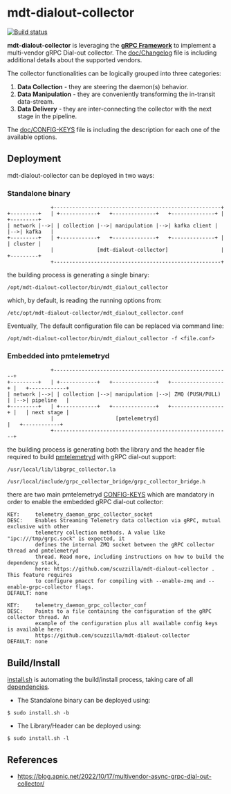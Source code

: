 # mdt-dialout-collector

[![Build status](https://github.com/scuzzilla/mdt-dialout-collector/workflows/ci/badge.svg?branch=main)](https://github.com/scuzzilla/mdt-dialout-collector/actions)

**mdt-dialout-collector** is leveraging the [**gRPC Framework**](https://grpc.io/) to implement a multi-vendor gRPC Dial-out collector.
The [doc/Changelog](https://github.com/scuzzilla/mdt-dialout-collector/blob/main/doc/Changelog) file is including additional details about the supported vendors.

The collector functionalities can be logically grouped into three categories:

1. **Data Collection**   - they are steering the daemon(s) behavior.
2. **Data Manipulation** - they are conveniently transforming the in-transit data-stream.
3. **Data Delivery**     - they are inter-connecting the collector with the next stage in the pipeline.

The [doc/CONFIG-KEYS](https://github.com/scuzzilla/mdt-dialout-collector/blob/main/doc/CONFIG-KEYS) file is including the description for each one of the available options.

## Deployment

mdt-dialout-collector can be deployed in two ways:

### Standalone binary
```TEXT
              +------------------------------------------------------+
+---------+   | +------------+   +--------------+   +--------------+ |   +---------+
| network |-->| | collection |-->| manipulation |-->| kafka client | |-->| kafka   |
+---------+   | +------------+   +--------------+   +--------------+ |   | cluster |
              |              [mdt-dialout-collector]                 |   +---------+
              +------------------------------------------------------+
```
the building process is generating a single binary:
```TEXT
/opt/mdt-dialout-collector/bin/mdt_dialout_collector
```
which, by default, is reading the running options from:
```TEXT
/etc/opt/mdt-dialout-collector/mdt_dialout_collector.conf
```
Eventually, The default configuration file can be replaced via command line:
```TEXT
/opt/mdt-dialout-collector/bin/mdt_dialout_collector -f <file.conf>
```

### Embedded into pmtelemetryd
```TEXT
              +---------------------------------------------------------+
+---------+   | +------------+   +--------------+   +-----------------+ |   +------------+
| network |-->| | collection |-->| manipulation |-->| ZMQ (PUSH/PULL) | |-->| pipeline   |
+---------+   | +------------+   +--------------+   +-----------------+ |   | next stage |
              |                    [pmtelemetryd]                       |   +------------+
              +---------------------------------------------------------+
```
the building process is generating both the library and the header file required to build [pmtelemetryd](https://github.com/pmacct/pmacct/blob/master/INSTALL) with gRPC dial-out support:
```
/usr/local/lib/libgrpc_collector.la

/usr/local/include/grpc_collector_bridge/grpc_collector_bridge.h
```
there are two main pmtelemetryd [CONFIG-KEYS](https://github.com/pmacct/pmacct/blob/master/CONFIG-KEYS) which are mandatory in order to enable the embedded gRPC dial-out collector:
```TEXT
KEY:     telemetry_daemon_grpc_collector_socket
DESC:    Enables Streaming Telemetry data collection via gRPC, mutual exclusive with other
         telemetry collection methods. A value like "ipc:///tmp/grpc.sock" is expected, it
         defines the internal ZMQ socket between the gRPC collector thread and pmtelemetryd
         thread. Read more, including instructions on how to build the dependency stack,
         here: https://github.com/scuzzilla/mdt-dialout-collector . This feature requires
         to configure pmacct for compiling with --enable-zmq and --enable-grpc-collector flags.
DEFAULT: none

KEY:     telemetry_daemon_grpc_collector_conf
DESC:    Points to a file containing the configuration of the gRPC collector thread. An
         example of the configuration plus all available config keys is available here:
         https://github.com/scuzzilla/mdt-dialout-collector
DEFAULT: none
```

## Build/Install

[install.sh](https://github.com/scuzzilla/mdt-dialout-collector/blob/main/install.sh) is automating the build/install process, taking care of all [dependencies](https://github.com/scuzzilla/mdt-dialout-collector/blob/main/doc/Dependencies).

- The Standalone binary can be deployed using:
```SHELL
$ sudo install.sh -b
```

- The Library/Header can be deployed using:
```SHELL
$ sudo install.sh -l
```

## References

-  https://blog.apnic.net/2022/10/17/multivendor-async-grpc-dial-out-collector/
